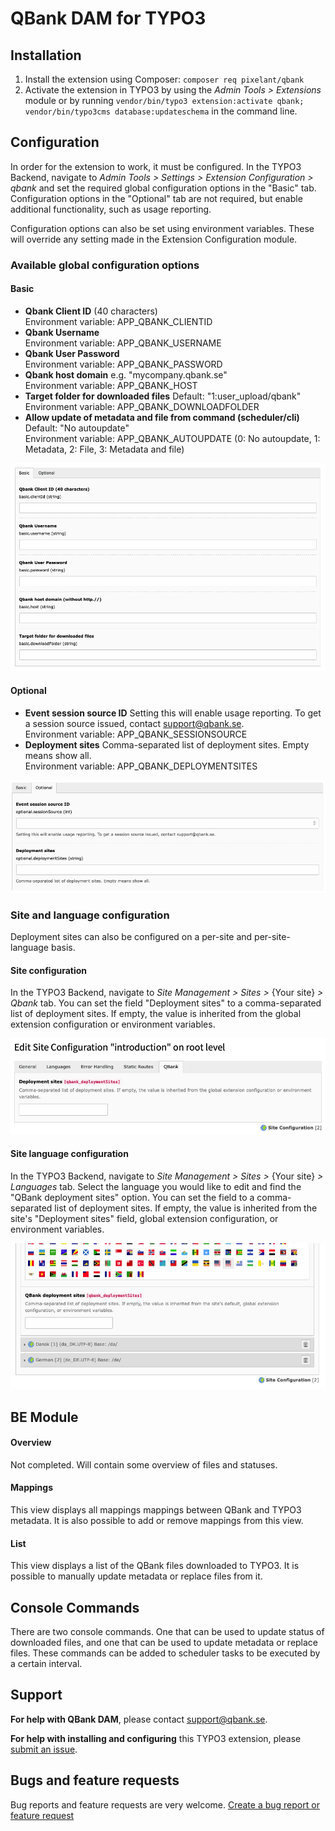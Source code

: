 # QBank DAM for TYPO3

## Installation

1. Install the extension using Composer: `composer req pixelant/qbank`
2. Activate the extension in TYPO3 by using the _Admin Tools > Extensions_ module or by running `vendor/bin/typo3 extension:activate qbank; vendor/bin/typo3cms database:updateschema` in the command line.

## Configuration

In order for the extension to work, it must be configured. In the TYPO3 Backend, navigate to _Admin Tools > Settings > Extension Configuration > qbank_ and set the required global configuration options in the "Basic" tab. Configuration options in the "Optional" tab are not required, but enable additional functionality, such as usage reporting.

Configuration options can also be set using environment variables. These will override any setting made in the Extension Configuration module.

### Available global configuration options

#### Basic

* **Qbank Client ID** (40 characters)<br>Environment variable: APP_QBANK_CLIENTID
* **Qbank Username**<br>Environment variable: APP_QBANK_USERNAME
* **Qbank User Password**<br>Environment variable: APP_QBANK_PASSWORD
* **Qbank host domain** e.g. "mycompany.qbank.se"<br>Environment variable: APP_QBANK_HOST
* **Target folder for downloaded files** Default: "1:user_upload/qbank"<br>Environment variable: APP_QBANK_DOWNLOADFOLDER
* **Allow update of metadata and file from command (scheduler/cli)** Default: "No autoupdate"<br>Environment variable: APP_QBANK_AUTOUPDATE (0: No autoupdate, 1: Metadata, 2: File, 3: Metadata and file)

![Basic configuration options.](https://github.com/pixelant/qbank/raw/master/Documentation/Configuration/Images/configuration-basic.png)

#### Optional

* **Event session source ID** Setting this will enable usage reporting. To get a session source issued, contact [support@qbank.se](mailto:support@qbank.se).<br>Environment variable: APP_QBANK_SESSIONSOURCE
* **Deployment sites** Comma-separated list of deployment sites. Empty means show all.<br>Environment variable: APP_QBANK_DEPLOYMENTSITES

![Optional configuration options.](https://github.com/pixelant/qbank/raw/master/Documentation/Configuration/Images/configuration-optional.png)

### Site and language configuration

Deployment sites can also be configured on a per-site and per-site-language basis.

#### Site configuration

In the TYPO3 Backend, navigate to _Site Management > Sites >_ {Your site} _> Qbank_ tab. You can set the field "Deployment sites" to a comma-separated list of deployment sites. If empty, the value is inherited from the global extension configuration or environment variables.

![Per-site configuration of deployment site.](https://github.com/pixelant/qbank/raw/master/Documentation/Configuration/Images/site-configuration.png)

#### Site language configuration

In the TYPO3 Backend, navigate to _Site Management > Sites >_ {Your site} _> Languages_ tab. Select the language you would like to edit and find the "QBank deployment sites" option. You can set the field to a comma-separated list of deployment sites. If empty, the value is inherited from the site's "Deployment sites" field, global extension configuration, or environment variables.

![Per-site-language configuration of deployment site.](https://github.com/pixelant/qbank/raw/master/Documentation/Configuration/Images/language-configuration.png)

## BE Module

#### Overview

Not completed. Will contain some overview of files and statuses.
#### Mappings

This view displays all mappings mappings between QBank and TYPO3 metadata. It is also possible to add or remove mappings from this view.
#### List

This view displays a list of the QBank files downloaded to TYPO3. It is possible to manually update metadata or replace files from it.
## Console Commands

There are two console commands. One that can be used to update status of downloaded files, and one that can be used to update metadata or replace files. These commands can be added to scheduler tasks to be executed by a certain interval.

## Support

**For help with QBank DAM**, please contact [support@qbank.se](mailto:support@qbank.se).

**For help with installing and configuring** this TYPO3 extension, please [submit an issue](https://github.com/pixelant/qbank/issues/new?template=question.md).

## Bugs and feature requests

Bug reports and feature requests are very welcome. [Create a bug report or feature request](https://github.com/pixelant/qbank/issues/new)

